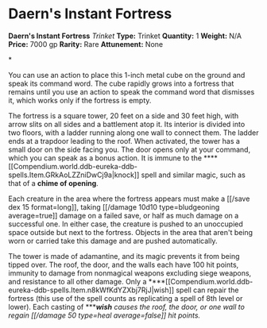 # Daern's Instant Fortress

**Daern's Instant Fortress**
_Trinket_
**Type:** Trinket
**Quantity:** 1
**Weight:** N/A
**Price:** 7000 gp
**Rarity:** Rare
**Attunement:** None

*<p>You can use an action to place this 1-inch metal cube on the ground and speak its command word. The cube rapidly grows into a fortress that remains until you use an action to speak the command word that dismisses it, which works only if the fortress is empty.

The fortress is a square tower, 20 feet on a side and 30 feet high, with arrow slits on all sides and a battlement atop it. Its interior is divided into two floors, with a ladder running along one wall to connect them. The ladder ends at a trapdoor leading to the roof. When activated, the tower has a small door on the side facing you. The door opens only at your command, which you can speak as a bonus action. It is immune to the ****[[Compendium.world.ddb-eureka-ddb-spells.Item.GRkAoLZZniDwCj9a|knock]] spell and similar magic, such as that of a **chime of opening**.

Each creature in the area where the fortress appears must make a [[/save dex 15 format=long]], taking  [[/damage 10d10 type=bludgeoning average=true]] damage on a failed save, or half as much damage on a successful one. In either case, the creature is pushed to an unoccupied space outside but next to the fortress. Objects in the area that aren't being worn or carried take this damage and are pushed automatically.

The tower is made of adamantine, and its magic prevents it from being tipped over. The roof, the door, and the walls each have 100 hit points, immunity to damage from nonmagical weapons excluding siege weapons, and resistance to all other damage. Only a ****[[Compendium.world.ddb-eureka-ddb-spells.Item.n8kWfKdYZXbj7RjJ|wish]] spell can repair the fortress (this use of the spell counts as replicating a spell of 8th level or lower). Each casting of ******wish** causes the roof, the door, or one wall to regain [[/damage 50 type=heal average=false]] hit points.</p>*